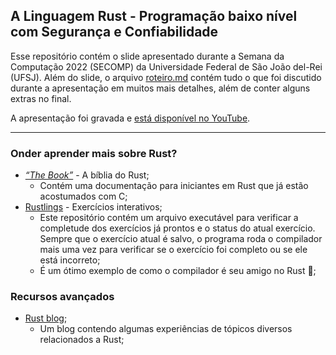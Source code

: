 ## A Linguagem Rust - Programação baixo nível com Segurança e Confiabilidade

Esse repositório contém o slide apresentado durante a Semana da Computação 2022 (SECOMP) da Universidade Federal de São João del-Rei (UFSJ). Além do slide, o arquivo [roteiro.md](roteiro.md) contém tudo o que foi discutido durante a apresentação em muitos mais detalhes, além de conter alguns extras no final.

A apresentação foi gravada e [está disponível no YouTube](https://youtu.be/bIZ_0OIbhg8).

---

### Onder aprender mais sobre Rust?

- [*“The Book”*](https://doc.rust-lang.org/book/) - A bíblia do Rust;
    - Contém uma documentação para iniciantes em Rust que já estão acostumados com C;
- [Rustlings](https://github.com/rust-lang/rustlings/) - Exercícios interativos;
    - Este repositório contém um arquivo executável para verificar a completude dos exercícios já prontos e o status do atual exercício. Sempre que o exercício atual é salvo, o programa roda o compilador mais uma vez para verificar se o exercício foi completo ou se ele está incorreto;
    - É um ótimo exemplo de como o compilador é seu amigo no Rust 🦀;

### Recursos avançados

- [Rust blog](https://github.com/pretzelhammer/rust-blog);
    - Um blog contendo algumas experiências de tópicos diversos relacionados a Rust;